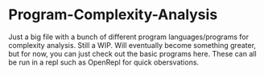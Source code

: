 # Program-Complexity-Analysis
Just a big file with a bunch of different program languages/programs for complexity analysis. Still a WIP.
Will eventually become something greater, but for now, you can just check out the basic programs here. These can all be run in a repl such as OpenRepl for quick obersvations.
